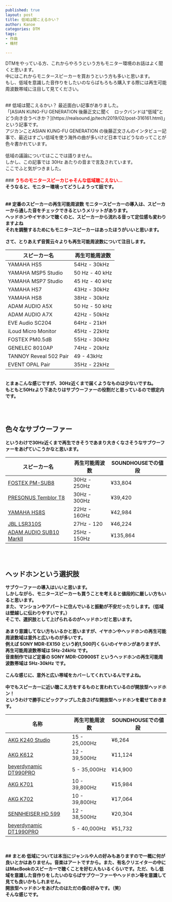 ```yaml
---
published: true
layout: post
title: 低域は聞こえるかい？
author: Kanoe
categories: DTM
tags:
- 作曲
- 機材

---
```


DTMをやっている方、これからやろうという方もモニター環境のお話はよく聞くと思います。<br>
中にはこれからモニタースピーカーを買おうという方も多いと思います。<br>
もし、低域を意識した音作りをしたいのならばもろもろ購入する際には再生可能周波数帯域に注目して見てください。<br>

<!-- more -->

<br>
## 低域は聞こえるかい？
最近面白い記事がありました。<br>
「[ASIAN KUNG-FU GENERATION 後藤正文に聞く　ロックバンドは“低域”とどう向き合うべきか？](https://realsound.jp/tech/2019/02/post-316161.html)」という記事です。<br>
アジカンことASIAN KUNG-FU GENERATION の後藤正文さんのインタビュー記事で、最近はすごい低域を使う海外の曲が多いけど日本ではどうなのってことが色々書かれています。<br>
<br>
低域の議論についてはここでは語りません。<br>
しかし、この記事では 30Hz あたりの音まで言及されています。<br>
ここでふと気がつきました。<br>
<br>
### <b>  <span style="color: red; "> うちのモニタースピーカじゃそんな低域聴こえない... </span><b>
<br>
そうなると、モニター環境ってどうしようって話です。<br>
<br><br>
## 定番のスピーカーの再生可能周波数
モニタースピーカーの導入は、スピーカーから通した音をチェックできるというメリットがあります。<br>
ヘッドホンやイヤホンで聴くのと、スピーカーから流れる音って定位感も変わりますよね<br>
それを調整するためにもモニタースピーカーはあったほうがいいと思います。<br>
<br>
さて、とりあえず音質云々よりも再生可能周波数について注目します。<br>

|スピーカー名|再生可能周波数|
|---|---|
|YAMAHA HS5|54Hz - 30kHz|
|YAMAHA MSP5 Studio|50 Hz - 40 kHz|
|YAMAHA MSP7 Studio|45 Hz - 40 kHz|
|YAMAHA HS7|43Hz - 30kHz|
|YAMAHA HS8|38Hz - 30kHz|
|ADAM AUDIO A5X|50 Hz - 50 kHz|
|ADAM AUDIO A7X|42Hz - 50kHz|
|EVE Audio SC204|64Hz - 21kH|
|iLoud Micro Monitor|45Hz - 22kHz|
|FOSTEX PM0.5dB|55Hz - 30kHz|
|GENELEC 8010AP|74Hz - 20kHz|
|TANNOY Reveal 502 Pair|49 - 43kHz|
|EVENT OPAL Pair|35Hz - 22kHz|

<br>
とまぁこんな感じですが、30Hz近くまで届くようなものは少ないですね。<br>
もともと50Hzより下あたりはサブウーファーの役割だと思っているので想定内です。<br>

<br><br>
## 色々なサブウーファー
というわけで30Hz近くまで再生できそうであまり大きくなさそうなサブウーファーをあげていこうかなと思います。<br>

|スピーカー名|再生可能周波数|SOUNDHOUSEでの値段|
|---|---|---|
|[FOSTEX PM-SUB8](https://h.accesstrade.net/sp/cc?rk=01001xqc00imz8&url=https%3A%2F%2Fwww.soundhouse.co.jp%2Fproducts%2Fdetail%2Fitem%2F239039%2F)|30Hz - 250Hz|¥33,804|
|[PRESONUS Temblor T8](https://h.accesstrade.net/sp/cc?rk=01001xqc00imz8&url=https%3A%2F%2Fwww.soundhouse.co.jp%2Fproducts%2Fdetail%2Fitem%2F201238%2F)|30Hz - 300Hz|¥39,420|
|[YAMAHA HS8S](https://h.accesstrade.net/sp/cc?rk=01001xqc00imz8&url=https%3A%2F%2Fwww.soundhouse.co.jp%2Fproducts%2Fdetail%2Fitem%2F184220%2F)|22Hz - 160Hz|¥42,984|
|[JBL LSR310S](https://h.accesstrade.net/sp/cc?rk=01001xqc00imz8&url=https%3A%2F%2Fwww.soundhouse.co.jp%2Fproducts%2Fdetail%2Fitem%2F205513%2F)|27Hz - 120|¥46,224|
|[ADAM AUDIO SUB10 MarkII](https://h.accesstrade.net/sp/cc?rk=01001xqc00imz8&url=https%3A%2F%2Fwww.soundhouse.co.jp%2Fproducts%2Fdetail%2Fitem%2F15161%2F)|25Hz - 150Hz|¥135,864|

<br><br>
## ヘッドホンという選択肢
サブウーファーの導入はいいと思います。<br>
しかしながら、モニタースピーカーも買うことを考えると値段的に厳しい方もいると思います。<br>
また、マンションやアパートに住んでいると振動が不安だったりします。（低域は壁越しに伝わりやすいです。）<br>
そこで、選択肢として上げられるのがヘッドホンだと思います。<br>
<br>
あまり意識してない方もいるかと思いますが、イヤホンやヘッドホンの再生可能周波数域は意外と広いものが多いです。<br>
例えば SONY MDR-EX150 という約1,500円くらいのイヤホンがありますが、再生可能周波数帯域は 5Hz-24kHz です。<br>
音楽制作ではど定番の SONY MDR-CD900ST というヘッドホンの再生可能周波数帯域は 5Hz-30kHz です。<br>
<br>
こんな感じに、意外と広い帯域をカバーしてくれているんですよね。<br>
<br>
中でもスピーカーに近い聴こえ方をするものと言われているのが開放型ヘッドホン！<br>
というわけで勝手にピックアップした良さげな開放型ヘッドホンを載せておきます。<br>

|名称|再生可能周波数|SOUNDHOUSEでの値段|
|---|---|---|
|[AKG K240 Studio](h.accesstrade.net/sp/cc?rk=01001xqc00imz8&url=https%3A%2F%2Fwww.soundhouse.co.jp%2Fproducts%2Fdetail%2Fitem%2F5401%2F)|15 - 25,000Hz|¥6,264|
|[AKG K612](https://h.accesstrade.net/sp/cc?rk=01001xqc00imz8&url=https%3A%2F%2Fwww.soundhouse.co.jp%2Fproducts%2Fdetail%2Fitem%2F188556%2F)|12 - 39,500Hz|¥11,124|
|[beyerdynamic DT990PRO](https://h.accesstrade.net/sp/cc?rk=01001xqc00imz8&url=https%3A%2F%2Fwww.soundhouse.co.jp%2Fproducts%2Fdetail%2Fitem%2F19779%2F)|5 - 35,000Hz|¥14,900|
|[AKG K701](https://h.accesstrade.net/sp/cc?rk=01001xqc00imz8&url=https%3A%2F%2Fwww.soundhouse.co.jp%2Fproducts%2Fdetail%2Fitem%2F5422%2F)|10 - 39,800Hz|¥15,984|
|[AKG K702](https://h.accesstrade.net/sp/cc?rk=01001xqc00imz8&url=https%3A%2F%2Fwww.soundhouse.co.jp%2Fproducts%2Fdetail%2Fitem%2F128909%2F) |10 - 39,800Hz|¥17,064|
|[SENNHEISER HD 599](https://h.accesstrade.net/sp/cc?rk=01001xqc00imz8&url=https%3A%2F%2Fwww.soundhouse.co.jp%2Fproducts%2Fdetail%2Fitem%2F227815%2F)|12 - 38,500Hz|¥20,304|
|[beyerdynamic DT1990PRO](https://h.accesstrade.net/sp/cc?rk=01001xqc00imz8&url=https%3A%2F%2Fwww.soundhouse.co.jp%2Fproducts%2Fdetail%2Fitem%2F226961%2F)|5 - 40,000Hz|¥51,732|

<br>
<br>
## まとめ
低域については本当にジャンルや人の好みもありますので一概に何が良いとかはありません。音楽はアートですから。また、有名クリエイターの中にはMacBookのスピーカーで聴くことを好む人もいるくらいです。ただ、もし低域を意識した音作りをしたいのならばサブウーファーやヘッドホン等を意識して見ても良いかもしれません。<br>
開放型ヘッドホンをあげたのはただの僕の好みです。（笑）<br>
そんな感じです。
